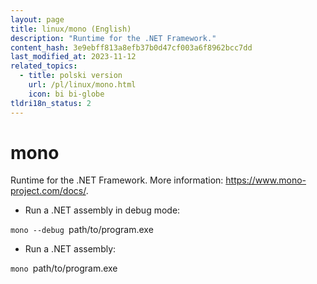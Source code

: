```yaml
---
layout: page
title: linux/mono (English)
description: "Runtime for the .NET Framework."
content_hash: 3e9ebff813a8efb37b0d47cf003a6f8962bcc7dd
last_modified_at: 2023-11-12
related_topics:
  - title: polski version
    url: /pl/linux/mono.html
    icon: bi bi-globe
tldri18n_status: 2
---
```

# mono

Runtime for the .NET Framework.
More information: <https://www.mono-project.com/docs/>.

- Run a .NET assembly in debug mode:

`mono --debug `<span class="tldr-var badge badge-pill bg-dark-lm bg-white-dm text-white-lm text-dark-dm font-weight-bold">path/to/program.exe</span>

- Run a .NET assembly:

`mono `<span class="tldr-var badge badge-pill bg-dark-lm bg-white-dm text-white-lm text-dark-dm font-weight-bold">path/to/program.exe</span>
